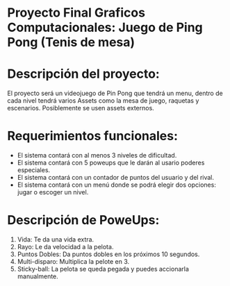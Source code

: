 # Proyecto Final Graficos Computacionales: Juego de Ping Pong (Tenis de mesa)

# Descripción del proyecto:
El proyecto será un videojuego de Pin Pong que tendrá un menu, dentro de cada nivel tendrá varios Assets como la mesa de juego, raquetas y escenarios.
Posiblemente se usen assets externos.
# Requerimientos funcionales: 

- El sistema contará con al menos 3 niveles de dificultad.
- El sistema contará con 5 poweups que le darán al usario poderes especiales.
- El sistema contará con un contador de puntos del usuario y del rival.
- El sistema contará con un menú donde se podrá elegir dos opciones: jugar o escoger un nivel.

# Descripción de PoweUps: 
1. Vida: Te da una vida extra.
2. Rayo: Le da velocidad a la pelota.
3. Puntos Dobles: Da puntos dobles en los próximos 10 segundos.
4. Multi-disparo: Multiplica la pelote en 3.
5. Sticky-ball: La pelota se queda pegada y puedes accionarla manualmente.
